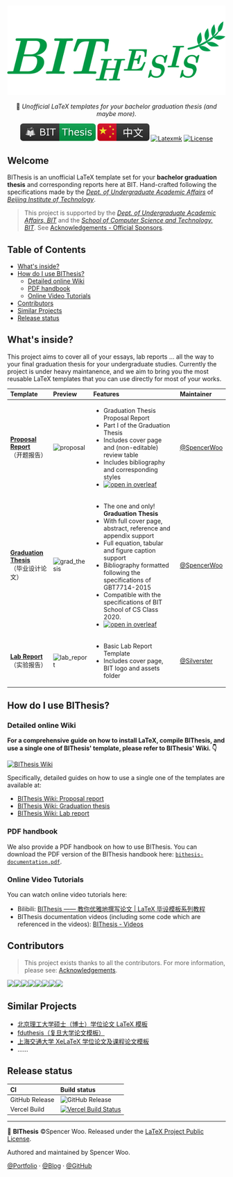 <div align="center">
  <img src="assets/bithesis_icon.svg" alt="BIThesis Icon">

📖 _Unofficial LaTeX templates for your bachelor graduation thesis (and maybe more)._

[![BIThesis](./assets/bithesis_badge_solid.svg)](https://bithesis.spencerwoo.com/)
[![Chinese version](./assets/chinese.svg)](./README-zh.md)
[![Latexmk](https://badgen.net/badge/compiler/Latexmk?color=blue&labelColor=2b2b2b)](https://mg.readthedocs.io/latexmk.html)
[![License](https://badgen.net/github/license/spencerwooo/BIThesis?color=008080&labelColor=2b2b2b)](./LICENSE)

</div>

<h2>Welcome</h2>

BIThesis is an unofficial LaTeX template set for your **bachelor graduation thesis** and corresponding reports here at BIT. Hand-crafted following the specifications made by the _[Dept. of Undergraduate Academic Affairs](http://jwc.bit.edu.cn/)_ of _[Beijing Institute of Technology](http://http://www.bit.edu.cn/)_.

> This project is supported by the _[Dept. of Undergraduate Academic Affairs, BIT](http://jwc.bit.edu.cn/)_ and the _[School of Computer Science and Technology, BIT](http://cs.bit.edu.cn/)_. See [Acknowledgements - Official Sponsors](https://bithesis.spencerwoo.com/Guide/5-Acknowledgements/Acknowledgements.html#%E5%AE%98%E6%96%B9%E8%B5%9E%E5%8A%A9-official-sponsors).

<!-- <h2>Slack Community</h2>

[![Join on Slack]()](https://join.slack.com/t/bithesis/shared_invite/zt-epmzkyk0-fJRsUS36AlwMNB2AI_Q~Vw) -->

<h2>Table of Contents</h2>

- [What's inside?](#whats-inside)
- [How do I use BIThesis?](#how-do-i-use-bithesis)
  - [Detailed online Wiki](#detailed-online-wiki)
  - [PDF handbook](#pdf-handbook)
  - [Online Video Tutorials](#online-video-tutorials)
- [Contributors](#contributors)
- [Similar Projects](#similar-projects)
- [Release status](#release-status)

## What's inside?

This project aims to cover all of your essays, lab reports ... all the way to your final graduation thesis for your undergraduate studies. Currently the project is under heavy maintanence, and we aim to bring you the most reusable LaTeX templates that you can use directly for most of your works.

| Template                                                         | Preview                                                                                         | Features                                                                                                                                                                                                                                                                                                                                                                                                                                                                                                                                                                                                        | Maintainer                                     |
| :--------------------------------------------------------------- | :---------------------------------------------------------------------------------------------- | :-------------------------------------------------------------------------------------------------------------------------------------------------------------------------------------------------------------------------------------------------------------------------------------------------------------------------------------------------------------------------------------------------------------------------------------------------------------------------------------------------------------------------------------------------------------------------------------------------------------- | :--------------------------------------------- |
| **[Proposal Report](./proposal-report)**<br>（开题报告）         | <img src="https://i.loli.net/2020/02/05/HfZUaGqWSjrATbe.png" width="300px" alt="proposal" />    | <ul><li>Graduation Thesis Proposal Report</li><li>Part I of the Graduation Thesis</li><li>Includes cover page and (non-editable) review table</li><li>Includes bibliography and corresponding styles</li><li>[![open in overleaf](https://img.shields.io/badge/open%20in-Overleaf-46a247?logo=overleaf&logoColor=white&labelColor=2b2b2b)](https://www.overleaf.com/latex/templates/bei-jing-li-gong-da-xue-ben-ke-sheng-bi-ye-lun-wen-kai-ti-bao-gao-mo-ban/dgqdjptfqtrn)</li></ul>                                                                                                                            | [@SpencerWoo](https://github.com/spencerwooo)  |
| **[Graduation Thesis](./graduation-thesis)**<br>（毕业设计论文） | <img src="https://i.loli.net/2020/03/01/hISQql1W6oFgKsC.png" width="300px" alt="grad_thesis" /> | <ul><li>The one and only! **Graduation Thesis**</li><li>With full cover page, abstract, reference and appendix support</li><li>Full equation, tabular and figure caption support</li><li>Bibliography formatted following the specifications of GBT7714-2015</li><li>Compatible with the specifications of BIT School of CS Class 2020.</li><li>[![open in overleaf](https://img.shields.io/badge/open%20in-Overleaf-46a247?logo=overleaf&logoColor=white&labelColor=2b2b2b)](https://www.overleaf.com/latex/templates/bei-jing-li-gong-da-xue-ben-ke-sheng-bi-ye-she-ji-lun-wen-mo-ban/mwhjgqsncxxg)</li></ul> | [@SpencerWoo](https://github.com/spencerwooo)  |
| **[Lab Report](./lab-report)**<br>（实验报告）                   | <img src="https://i.loli.net/2020/03/08/txzGcKv9YSel3IX.png" width="300px" alt="lab_report" />  | <ul><li>Basic Lab Report Template</li><li>Includes cover page, BIT logo and assets folder</li></ul>                                                                                                                                                                                                                                                                                                                                                                                                                                                                                                             | [@Silverster](https://github.com/Silverster98) |

## How do I use BIThesis?

### Detailed online Wiki

**For a comprehensive guide on how to install LaTeX, compile BIThesis, and use a single one of BIThesis' template, please refer to BIThesis' Wiki. 👇**

[![BIThesis Wiki](https://img.shields.io/badge/BIThesis-Wiki-009944?logo=wikipedia&labelColor=2b2b2b&style=for-the-badge)](https://bithesis.spencerwoo.com/)

Specifically, detailed guides on how to use a single one of the templates are available at:

- [BIThesis Wiki: Proposal report](https://bithesis.spencerwoo.com/Guide/3-Templates/Proposal-Report)
- [BIThesis Wiki: Graduation thesis](https://bithesis.spencerwoo.com/Guide/3-Templates/Final-Graduation-Thesis)
- [BIThesis Wiki: Lab report](https://bithesis.spencerwoo.com/Guide/3-Templates/Lab-Report)

### PDF handbook

We also provide a PDF handbook on how to use BIThesis. You can download the PDF version of the BIThesis handbook here: [`bithesis-documentation.pdf`](https://github.com/spencerwooo/BIThesis/releases/latest).

### Online Video Tutorials

You can watch online video tutorials here:

- Bilibili: [BIThesis —— 教你优雅地撰写论文 | LaTeX 毕设模板系列教程](https://www.bilibili.com/video/BV1GT4y1V78d/)
- BIThesis documentation videos (including some code which are referenced in the videos): [BIThesis - Videos](https://bithesis.spencerwoo.com/Video/)

## Contributors

> This project exists thanks to all the contributors. For more information, please see: [Acknowledgements](https://bithesis.spencerwoo.com/Guide/5-Acknowledgements/Acknowledgements.html).

[![](https://sourcerer.io/fame/spencerwooo/spencerwooo/BIThesis/images/0)](https://sourcerer.io/fame/spencerwooo/spencerwooo/BIThesis/links/0)[![](https://sourcerer.io/fame/spencerwooo/spencerwooo/BIThesis/images/1)](https://sourcerer.io/fame/spencerwooo/spencerwooo/BIThesis/links/1)[![](https://sourcerer.io/fame/spencerwooo/spencerwooo/BIThesis/images/2)](https://sourcerer.io/fame/spencerwooo/spencerwooo/BIThesis/links/2)[![](https://sourcerer.io/fame/spencerwooo/spencerwooo/BIThesis/images/3)](https://sourcerer.io/fame/spencerwooo/spencerwooo/BIThesis/links/3)[![](https://sourcerer.io/fame/spencerwooo/spencerwooo/BIThesis/images/4)](https://sourcerer.io/fame/spencerwooo/spencerwooo/BIThesis/links/4)[![](https://sourcerer.io/fame/spencerwooo/spencerwooo/BIThesis/images/5)](https://sourcerer.io/fame/spencerwooo/spencerwooo/BIThesis/links/5)[![](https://sourcerer.io/fame/spencerwooo/spencerwooo/BIThesis/images/6)](https://sourcerer.io/fame/spencerwooo/spencerwooo/BIThesis/links/6)[![](https://sourcerer.io/fame/spencerwooo/spencerwooo/BIThesis/images/7)](https://sourcerer.io/fame/spencerwooo/spencerwooo/BIThesis/links/7)

## Similar Projects

- [北京理工大学硕士（博士）学位论文 LaTeX 模板](https://github.com/BIT-thesis/LaTeX-template)
- [fduthesis（复旦大学论文模板）](https://github.com/stone-zeng/fduthesis)
- [上海交通大学 XeLaTeX 学位论文及课程论文模板](https://github.com/sjtug/SJTUThesis)
- ……

## Release status

| CI             | Build status                                                                                                                                                                              |
| :------------- | :---------------------------------------------------------------------------------------------------------------------------------------------------------------------------------------- |
| GitHub Release | ![GitHub Release](https://github.com/spencerwooo/BIThesis/workflows/Release/badge.svg?branch=master)                                                                                      |
| Vercel Build   | [![Vercel Build Status](https://badgen.net/https/now.swoo.workers.dev/dpl_JAAPnJYBFWWqVLjtNXcxaU8FJDk6?label=Vercel&labelColor=2b2b2b&icon=zeit)](https://vercel.com/spencerwoo/bithesis) |


<!-- ## Disclaimer

This project is not validated by the _Department of Undergraduate Academic Affairs_ of _Beijing Institute of Technology_, nor is it affiliated with _Beijing Institute of Technology_. Use this template at your own risk. 笔芯 (´▽`ʃ♡ƪ) -->

---

📖 **BIThesis** ©Spencer Woo. Released under the [LaTeX Project Public License](LICENSE).

Authored and maintained by Spencer Woo.

[@Portfolio](https://spencerwoo.com/) · [@Blog](https://blog.spencerwoo.com/) · [@GitHub](https://github.com/spencerwooo)

